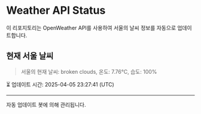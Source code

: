 
# Weather API Status

이 리포지토리는 OpenWeather API를 사용하여 서울의 날씨 정보를 자동으로 업데이트합니다.

## 현재 서울 날씨
> 서울의 현재 날씨: broken clouds, 온도: 7.76°C, 습도: 100%

⏳ 업데이트 시간: 2025-04-05 23:27:41 (UTC)

---
자동 업데이트 봇에 의해 관리됩니다.
